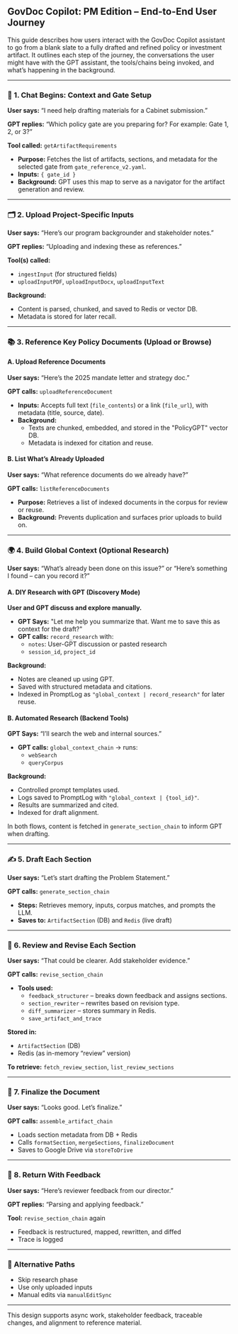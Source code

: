 ## GovDoc Copilot: PM Edition – End-to-End User Journey

This guide describes how users interact with the GovDoc Copilot assistant to go from a blank slate to a fully drafted and refined policy or investment artifact. It outlines each step of the journey, the conversations the user might have with the GPT assistant, the tools/chains being invoked, and what’s happening in the background.

---

### 🛫 1. Chat Begins: Context and Gate Setup
**User says:** “I need help drafting materials for a Cabinet submission.”

**GPT replies:** “Which policy gate are you preparing for? For example: Gate 1, 2, or 3?”

**Tool called:** `getArtifactRequirements`
- **Purpose:** Fetches the list of artifacts, sections, and metadata for the selected gate from `gate_reference_v2.yaml`.
- **Inputs:** `{ gate_id }`
- **Background:** GPT uses this map to serve as a navigator for the artifact generation and review.

---

### 🗂 2. Upload Project-Specific Inputs
**User says:** “Here’s our program backgrounder and stakeholder notes.”

**GPT replies:** “Uploading and indexing these as references.”

**Tool(s) called:**
- `ingestInput` (for structured fields)
- `uploadInputPDF`, `uploadInputDocx`, `uploadInputText`

**Background:**
- Content is parsed, chunked, and saved to Redis or vector DB.
- Metadata is stored for later recall.

---

### 📚 3. Reference Key Policy Documents (Upload or Browse)

#### A. Upload Reference Documents
**User says:** “Here’s the 2025 mandate letter and strategy doc.”

**GPT calls:** `uploadReferenceDocument`
- **Inputs:** Accepts full text (`file_contents`) or a link (`file_url`), with metadata (title, source, date).
- **Background:**
  - Texts are chunked, embedded, and stored in the "PolicyGPT" vector DB.
  - Metadata is indexed for citation and reuse.

#### B. List What’s Already Uploaded
**User says:** “What reference documents do we already have?”

**GPT calls:** `listReferenceDocuments`
- **Purpose:** Retrieves a list of indexed documents in the corpus for review or reuse.
- **Background:** Prevents duplication and surfaces prior uploads to build on.

---

### 🌍 4. Build Global Context (Optional Research)

**User says:** “What’s already been done on this issue?” or “Here’s something I found – can you record it?”

#### A. DIY Research with GPT (Discovery Mode)

**User and GPT discuss and explore manually.**

- **GPT Says:** "Let me help you summarize that. Want me to save this as context for the draft?"
- **GPT calls:** `record_research` with:
  - `notes`: User-GPT discussion or pasted research
  - `session_id`, `project_id`

**Background:**
- Notes are cleaned up using GPT.
- Saved with structured metadata and citations.
- Indexed in PromptLog as `"global_context | record_research"` for later reuse.

#### B. Automated Research (Backend Tools)

**GPT Says:** “I’ll search the web and internal sources.”

- **GPT calls:** `global_context_chain` → runs:
  - `webSearch`
  - `queryCorpus`

**Background:**
- Controlled prompt templates used.
- Logs saved to PromptLog with `"global_context | {tool_id}"`.
- Results are summarized and cited.
- Indexed for draft alignment.

In both flows, content is fetched in `generate_section_chain` to inform GPT when drafting.

---

### ✍️ 5. Draft Each Section
**User says:** “Let’s start drafting the Problem Statement.”

**GPT calls:** `generate_section_chain`
- **Steps:** Retrieves memory, inputs, corpus matches, and prompts the LLM.
- **Saves to:** `ArtifactSection` (DB) and `Redis` (live draft)

---

### 🧠 6. Review and Revise Each Section
**User says:** “That could be clearer. Add stakeholder evidence.”

**GPT calls:** `revise_section_chain`
- **Tools used:**
  - `feedback_structurer` – breaks down feedback and assigns sections.
  - `section_rewriter` – rewrites based on revision type.
  - `diff_summarizer` – stores summary in Redis.
  - `save_artifact_and_trace`

**Stored in:**
- `ArtifactSection` (DB)
- Redis (as in-memory “review” version)

**To retrieve:** `fetch_review_section`, `list_review_sections`

---

### 📃 7. Finalize the Document
**User says:** “Looks good. Let’s finalize.”

**GPT calls:** `assemble_artifact_chain`
- Loads section metadata from DB + Redis
- Calls `formatSection`, `mergeSections`, `finalizeDocument`
- Saves to Google Drive via `storeToDrive`

---

### 🔁 8. Return With Feedback
**User says:** “Here’s reviewer feedback from our director.”

**GPT replies:** “Parsing and applying feedback.”

**Tool:** `revise_section_chain` again
- Feedback is restructured, mapped, rewritten, and diffed
- Trace is logged

---

### 🧭 Alternative Paths
- Skip research phase
- Use only uploaded inputs
- Manual edits via `manualEditSync`

---

This design supports async work, stakeholder feedback, traceable changes, and alignment to reference material.
